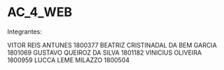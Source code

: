 # AC_4_WEB

Integrantes:

VITOR REIS ANTUNES 1800377
BEATRIZ CRISTINADAL DA BEM GARCIA 1801069
GUSTAVO QUEIROZ DA SILVA 1801182
VINICIUS OLIVEIRA 1800959
LUCCA LEME MILAZZO 1800504
